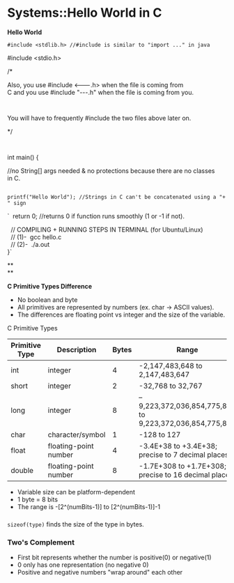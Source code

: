 # Systems::Hello World in C

**Hello World**

`#include <stdlib.h> //#include is similar to "import ..." in java `

#include &lt;stdio.h&gt;

  


/*

Also, you use #include &lt;\---.h&gt; when the file is coming from C and you use #include "\---.h" when the file is coming from you.

`  
`

You will have to frequently #include the two files above later on.

*/

`  
`

int main() {

//no String[] args needed &amp; no protections because there are no classes in C.

`  
  printf("Hello World"); //Strings in C can't be concatenated using a "+" sign`

  


`  return 0; //returns 0 if function runs smoothly (1 or -1 if not).  
  
  // COMPILING + RUNNING STEPS IN TERMINAL (for Ubuntu/Linux)  
  // (1)-  gcc hello.c  
  // (2)-  ./a.out  
}`

**  
**

**C Primitive Types Difference**

  * No boolean and byte
  * All primitives are represented by numbers (ex. char -&gt; ASCII values).
  * The differences are floating point vs integer and the size of the variable.



  


C Primitive Types

Primitive Type | Description | Bytes | Range  
---|---|---|---  
int | integer | 4 | -2,147,483,648 to 2,147,483,647  
short | integer | 2 | -32,768 to 32,767  
long | integer | 8 | –9,223,372,036,854,775,808 to 9,223,372,036,854,775,807  
char | character/symbol | 1 | -128 to 127  
float | floating-point number | 4 | -3.4E+38 to +3.4E+38; precise to 7 decimal places  
double | floating-point number | 8 | -1.7E+308 to +1.7E+308; precise to 16 decimal places  
  
  


  * Variable size can be platform-dependent
  * 1 byte = 8 bits
  * The range is -[2^(numBits-1)] to [2^(numBits-1)]-1



### [](https://github.com/mks65/dwsource/blob/master/%23sizeof-function)

`sizeof(type)` finds the size of the type in bytes.

### Two's Complement

  * First bit represents whether the number is positive(0) or negative(1)
  * 0 only has one representation (no negative 0)
  * Positive and negative numbers "wrap around" each other



  

